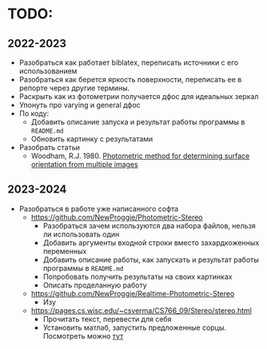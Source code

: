 # TODO:

## 2022-2023

* Разобраться как работает biblatex, переписать источники с его использованием
* Разобраться как берется яркость поверхности, переписать ее в репорте через другие термины.
* Раскрыть как из фотометрии получается дфос для идеальных зеркал
* Упонуть про varying и general дфос
* По коду:
  * Добавить описание запуска и результат работы программы в `README.md`
  * Обновить картинку с результатами
* Разобрать статьи
  * Woodham, R.J. 1980. [Photometric method for determining surface orientation from multiple images](https://www.researchgate.net/publication/242557620_Photometric_Method_for_Determining_Surface_Orientation_from_Multiple_Images)

## 2023-2024

* Разобраться в работе уже написанного софта
  * https://github.com/NewProggie/Photometric-Stereo
    * Разобраться зачем используются два набора файлов, нельзя ли использовать один
    * Добавить аргументы входной строки вместо захардкоженных переменных
    * Добавить описание работы, как запускать и результат работы программы в `README.md`
    * Попробовать получить результаты на своих картинках
    * Описать проделанную работу
  * https://github.com/NewProggie/Realtime-Photometric-Stereo
    * Изу
  * https://pages.cs.wisc.edu/~csverma/CS766_09/Stereo/stereo.html
    * Прочитать текст, перевести для себя
    * Установить матлаб, запустить предложенные сорцы. Посмотреть можно [тут](http://vision.seas.harvard.edu/qsfs/Code.html)
    
